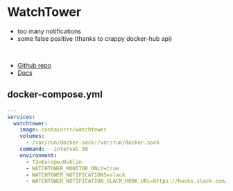 # WatchTower

- too many notifications
- some false positive (thanks to crappy docker-hub api)

<br>

- [Github repo](https://github.com/containrrr/watchtower/)
- [Docs](https://containrrr.dev/watchtower/)


## docker-compose.yml
```yml
---
services:
  watchtower:
    image: containrrr/watchtower
    volumes:
      - /var/run/docker.sock:/var/run/docker.sock
    command: --interval 30
    environment:
      - TZ=Europe/Dublin
      - WATCHTOWER_MONITOR_ONLY=true
      - WATCHTOWER_NOTIFICATIONS=slack
      - WATCHTOWER_NOTIFICATION_SLACK_HOOK_URL=https://hooks.slack.com/services/a/b/c
```
